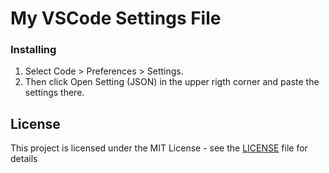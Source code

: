 # My VSCode Settings File

### Installing

1. Select Code > Preferences > Settings. 
2. Then click Open Setting (JSON) in the upper rigth corner and paste the settings there.

## License

This project is licensed under the MIT License - see the [LICENSE](LICENSE) file for details
